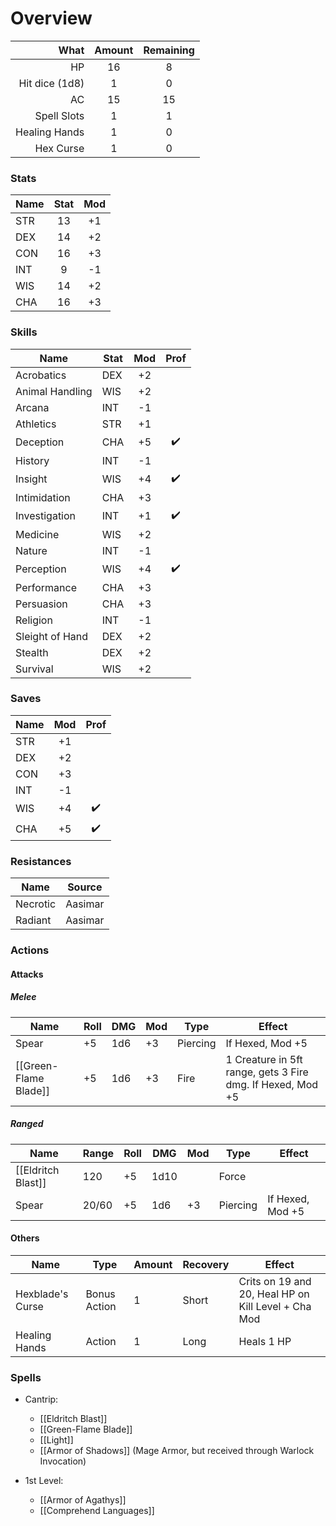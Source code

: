 # Overview
|           What | Amount | Remaining |
| --------------:|:------:|:---------:|
|             HP |   16   |     8     | 
| Hit dice (1d8) |   1    |     0     |
|             AC |   15   |    15     |
|    Spell Slots |   1    |     1     |
|  Healing Hands |   1    |     0     |
|      Hex Curse |   1    |     0     |

### Stats
| Name | Stat | Mod |
| ---- |:----:|:---:|
| STR  |  13  | +1  |
| DEX  |  14  | +2  |
| CON  |  16  | +3  |
| INT  |  9   | -1  |
| WIS  |  14  | +2  |
| CHA  |  16  | +3  |

### Skills
| Name            | Stat | Mod | Prof |
| --------------- | ---- |:---:|:----:|
| Acrobatics      | DEX  | +2  |      |
| Animal Handling | WIS  | +2  |      |
| Arcana          | INT  | -1  |      |
| Athletics       | STR  | +1  |      |
| Deception       | CHA  | +5  |  ✔️  |
| History         | INT  | -1  |      |
| Insight         | WIS  | +4  |  ✔️  |
| Intimidation    | CHA  | +3  |      |
| Investigation   | INT  | +1  |  ✔️  |
| Medicine        | WIS  | +2  |      |
| Nature          | INT  | -1  |      |
| Perception      | WIS  | +4  |  ✔️  |
| Performance     | CHA  | +3  |      |
| Persuasion      | CHA  | +3  |      |
| Religion        | INT  | -1  |      |
| Sleight of Hand | DEX  | +2  |      |
| Stealth         | DEX  | +2  |      |
| Survival        | WIS  | +2  |      |

### Saves
| Name | Mod | Prof |
| ---- |:---:|:----:|
| STR  | +1  |      |
| DEX  | +2  |      |
| CON  | +3  |      |
| INT  | -1  |      |
| WIS  | +4  |  ✔️  |
| CHA  | +5  |  ✔️  |

### Resistances
| Name     | Source  |
| -------- | ------- |
| Necrotic | Aasimar |
| Radiant  | Aasimar        |

### Actions
#### Attacks
##### Melee
| Name              | Roll | DMG | Mod | Type     | Effect                                   |
| ----------------- | ---- | --- | --- | -------- | ---------------------------------------- |
| Spear             | +5   | 1d6 | +3  | Piercing | If Hexed, Mod +5                                         |
| [[Green-Flame Blade]] | +5   | 1d6 | +3  | Fire     | 1 Creature in 5ft range, gets 3 Fire dmg. If Hexed, Mod +5 |
##### Ranged
| Name           | Range | Roll | DMG  | Mod | Type     | Effect           |
| -------------- | ----- | ---- | ---- | --- | -------- | ---------------- |
| [[Eldritch Blast]] | 120   | +5   | 1d10 |     | Force    |                  |
| Spear          | 20/60 | +5   | 1d6  | +3  | Piercing | If Hexed, Mod +5 |
#### Others
 | Name             | Type         | Amount | Recovery | Effect                                              |
 | ---------------- | ------------ | ------ | -------- | --------------------------------------------------- |
 | Hexblade's Curse | Bonus Action | 1      | Short    | Crits on 19 and 20, Heal HP on Kill Level + Cha Mod | 
 | Healing Hands    | Action       | 1      | Long     | Heals 1 HP                                          |
### Spells
- Cantrip:
	- [[Eldritch Blast]]
	- [[Green-Flame Blade]]
	- [[Light]]
	- [[Armor of Shadows]] (Mage Armor, but received through Warlock Invocation)

- 1st Level:
	- [[Armor of Agathys]]
	- [[Comprehend Languages]]